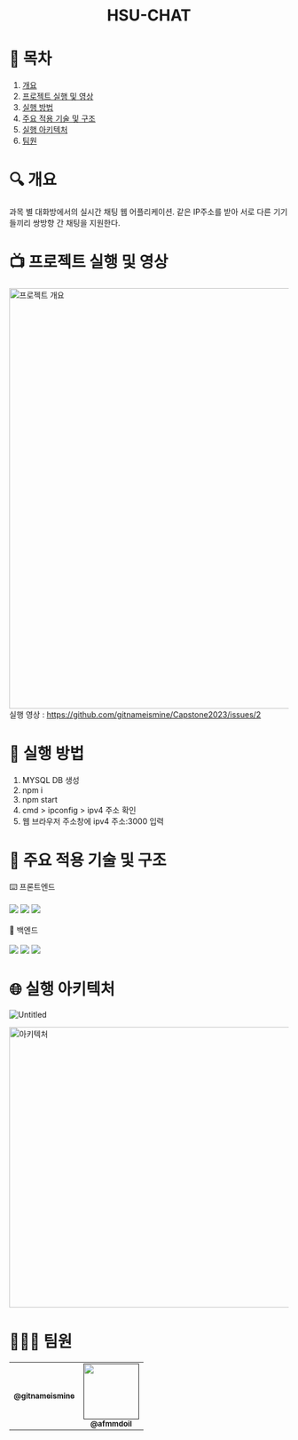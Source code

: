 # <div align="center">HSU-CHAT

# 📄 목차
1. [개요](#개요)<br>
2. [프로젝트 실행 및 영상](#프로젝트실행및영상)<br>
3. [실행 방법](#실행방법)<br>
4. [주요 적용 기술 및 구조](#주요적용기술및구조)<br>
5. [실행 아키텍처](#실행아키텍처)<br>
6. [팀원](#팀원)<br>
    
# 🔍 개요
과목 별 대화방에서의 실시간 채팅 웹 어플리케이션. 같은 IP주소를 받아 서로 다른 기기들끼리 쌍방향 간 채팅을 지원한다. 
    
# 📺 프로젝트 실행 및 영상
<img width="757" alt="프로젝트 개요" src="https://github.com/gitnameismine/Capstone2023/assets/118046196/f5cc6cd7-b652-4594-8a7e-bdfeae46fd83"><br>
실행 영상 : https://github.com/gitnameismine/Capstone2023/issues/2
    
# 📁 실행 방법
1. MYSQL DB 생성<br>
2. npm i<br>
3. npm start<br>
4. cmd > ipconfig > ipv4 주소 확인<br>
5. 웹 브라우저 주소창에 ipv4 주소:3000 입력<br>

# 🔗 주요 적용 기술 및 구조
⌨️ 프론트엔드<br><br> <img src="https://img.shields.io/badge/html5-E34F26?style=for-the-badge&logo=html5&logoColor=white"> <img src="https://img.shields.io/badge/css-1572B6?style=for-the-badge&logo=css3&logoColor=white">  <img src="https://img.shields.io/badge/javascript-F7DF1E?style=for-the-badge&logo=javascript&logoColor=black"> <br><br>
📡 백엔드<br><br>  <img src="https://img.shields.io/badge/javascript-F7DF1E?style=for-the-badge&logo=javascript&logoColor=black"> <img src="https://img.shields.io/badge/node.js-339933?style=for-the-badge&logo=Node.js&logoColor=white"> <img src="https://img.shields.io/badge/mysql-4479A1?style=for-the-badge&logo=mysql&logoColor=white"> 
    
# 🌐 실행 아키텍처
![Untitled](https://user-images.githubusercontent.com/84308554/152974072-3e5480e7-f519-42a9-864f-9a4750256d51.png)
    
    
 <img width="505" alt="아키텍처" src="https://github.com/gitnameismine/Capstone2023/assets/118046196/3dd9a65b-9770-458b-9981-5ad63ec1946d">

    

# 👨🏻‍💻 팀원
<table>
  <tbody>
    <tr>
      <td align="center"><a href=""><img src="width="100px;" alt=""/><br /><sub><b>@gitnameismine
</b></sub></a><br /></td>
      <td align="center"><a href=""><img src="" width="100px;" alt=""/><br /><sub><b>@afmmdoil</b></sub></a><br /></td>
     <tr/>  
  </tbody>
</table>
